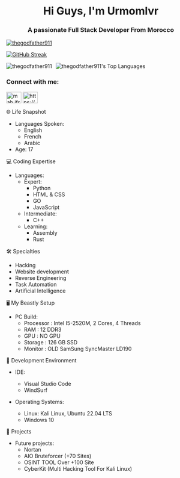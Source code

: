 <h1 align="center">Hi Guys, I'm Urmomlvr</h1>
<h3 align="center">A passionate Full Stack Developer From Morocco</h3>


<p align="left"> <a href="https://github.com/ryo-ma/github-profile-trophy"><img src="https://github-profile-trophy.vercel.app/?username=TheGodFather911&theme=dracula" alt="thegodfather911" /></a> </p>

<a href="https://git.io/streak-stats"><img src="https://streak-stats.demolab.com?user=TheGodFather911&theme=dracula&hide_border=true" alt="GitHub Streak" /></a>
<div style="display: flex; gap: 10px; align-items: flex-start; flex-wrap: nowrap; max-width: 100%; overflow-x: auto;">
  <img
    src="https://github-readme-stats.vercel.app/api?username=TheGodFather911&theme=dracula&show_icons=true&hide_border=true&count_private=true"
    alt="thegodfather911"
    style="max-height: 300px; width: auto; max-width: 48%;"
  />
  <img
    src="https://github-readme-stats.vercel.app/api/top-langs/?username=TheGodFather911&theme=dracula&show_icons=true&hide_border=true&layout=compact"
    alt="thegodfather911's Top Languages"
    style="max-height: 300px; width: auto; max-width: 48%;"
  />
</div>







<h3 align="left">Connect with me:</h3>
<p align="left">
  <a href="https://instagram.com/mah.jfr9" target="blank"><img align="center" src="https://raw.githubusercontent.com/rahuldkjain/github-profile-readme-generator/master/src/images/icons/Social/instagram.svg" alt="mah.jfr9" height="30" width="40" /></a>
  <a href="https://discord.gg/https://discord.gg/yr2GPt7sxn" target="blank"><img align="center" src="https://raw.githubusercontent.com/rahuldkjain/github-profile-readme-generator/master/src/images/icons/Social/discord.svg" alt="https://discord.gg/yr2GPt7sxn" height="30" width="40" /></a>
</p>



<!-- Moved Life Snapshot Section Below the Most Used Languages -->

🌐 Life Snapshot

- Languages Spoken: 
  - English
  - French
  - Arabic
- Age: 17

💻 Coding Expertise

- Languages:
  - Expert: 
    - Python
    - HTML & CSS
    - GO
    - JavaScript
  - Intermediate:
    - C++
  - Learning:
    - Assembly
    - Rust

🛠️ Specialties
- Hacking
- Website development
- Reverse Engineering
- Task Automation
- Artificial Intelligence

🖥️ My Beastly Setup

- PC Build:
  - Processor : Intel I5-2520M, 2 Cores, 4 Threads
  - RAM       : 12 DDR3
  - GPU       : NO GPU
  - Storage   : 126 GB SSD
  - Monitor   : OLD SamSung SyncMaster LD190 

🔧 Development Environment

- IDE:
  - Visual Studio Code
  - WindSurf

- Operating Systems:
  - Linux: Kali Linux, Ubuntu 22.04 LTS
  - Windows 10

🚀 Projects

- Future projects:
  - Nortan
  - AIO Bruteforcer (+70 Sites)
  - OSINT TOOL Over +100 Site
  - CyberKit (Multi Hacking Tool For Kali Linux)



